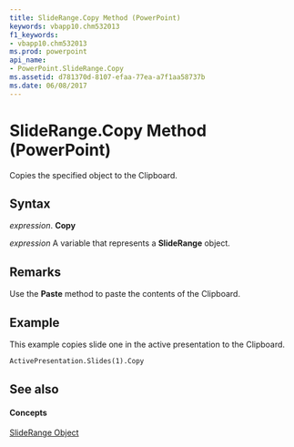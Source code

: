 ```yaml
---
title: SlideRange.Copy Method (PowerPoint)
keywords: vbapp10.chm532013
f1_keywords:
- vbapp10.chm532013
ms.prod: powerpoint
api_name:
- PowerPoint.SlideRange.Copy
ms.assetid: d781370d-8107-efaa-77ea-a7f1aa58737b
ms.date: 06/08/2017
---
```



# SlideRange.Copy Method (PowerPoint)

Copies the specified object to the Clipboard.


## Syntax

 _expression_. **Copy**

 _expression_ A variable that represents a **SlideRange** object.


## Remarks

Use the  **Paste** method to paste the contents of the Clipboard.


## Example

This example copies slide one in the active presentation to the Clipboard.


```vb
ActivePresentation.Slides(1).Copy
```


## See also


#### Concepts


[SlideRange Object](PowerPoint.SlideRange.md)

